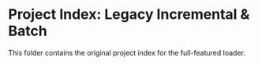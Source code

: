 # Project Index: Legacy Incremental & Batch

This folder contains the original project index for the full-featured loader.
